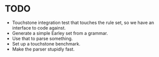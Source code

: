 # TODO

* Touchstone integration test that touches the rule set, so we have an interface to code against.
* Generate a simple Earley set from a grammar.
* Use that to parse something.
* Set up a touchstone benchmark.
* Make the parser stupidly fast.
